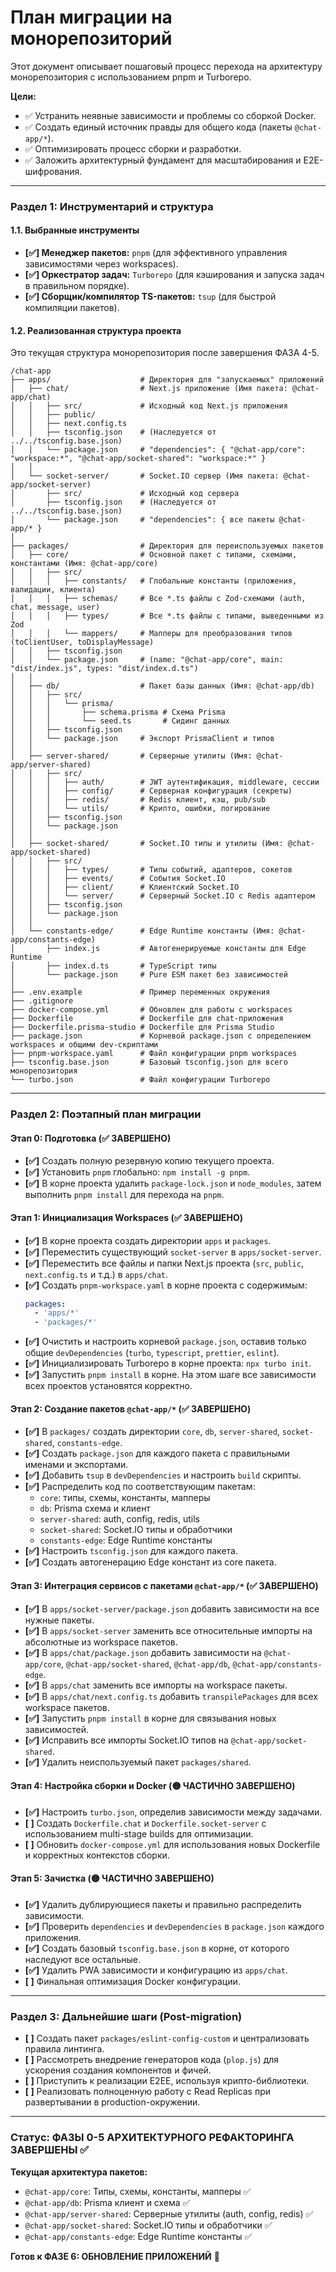 # План миграции на монорепозиторий

Этот документ описывает пошаговый процесс перехода на архитектуру монорепозитория с использованием pnpm и Turborepo.

**Цели:**
- ✅ Устранить неявные зависимости и проблемы со сборкой Docker.
- ✅ Создать единый источник правды для общего кода (пакеты `@chat-app/*`).
- ✅ Оптимизировать процесс сборки и разработки.
- ✅ Заложить архитектурный фундамент для масштабирования и E2E-шифрования.

---

### **Раздел 1: Инструментарий и структура**

#### **1.1. Выбранные инструменты**
- **[✅] Менеджер пакетов:** `pnpm` (для эффективного управления зависимостями через workspaces).
- **[✅] Оркестратор задач:** `Turborepo` (для кэширования и запуска задач в правильном порядке).
- **[✅] Сборщик/компилятор TS-пакетов:** `tsup` (для быстрой компиляции пакетов).

#### **1.2. Реализованная структура проекта**
Это текущая структура монорепозитория после завершения ФАЗА 4-5.

```plaintext
/chat-app
├── apps/                    # Директория для "запускаемых" приложений
│   ├── chat/                # Next.js приложение (Имя пакета: @chat-app/chat)
│   │   ├── src/             # Исходный код Next.js приложения
│   │   ├── public/
│   │   ├── next.config.ts
│   │   ├── tsconfig.json    # (Наследуется от ../../tsconfig.base.json)
│   │   └── package.json     # "dependencies": { "@chat-app/core": "workspace:*", "@chat-app/socket-shared": "workspace:*" }
│   │
│   └── socket-server/       # Socket.IO сервер (Имя пакета: @chat-app/socket-server)
│       ├── src/             # Исходный код сервера
│       ├── tsconfig.json    # (Наследуется от ../../tsconfig.base.json)
│       └── package.json     # "dependencies": { все пакеты @chat-app/* }
│
├── packages/                # Директория для переиспользуемых пакетов
│   ├── core/                # Основной пакет с типами, схемами, константами (Имя: @chat-app/core)
│   │   ├── src/
│   │   │   ├── constants/   # Глобальные константы (приложения, валидации, клиента)
│   │   │   ├── schemas/     # Все *.ts файлы с Zod-схемами (auth, chat, message, user)
│   │   │   ├── types/       # Все *.ts файлы с типами, выведенными из Zod
│   │   │   └── mappers/     # Мапперы для преобразования типов (toClientUser, toDisplayMessage)
│   │   ├── tsconfig.json
│   │   └── package.json     # (name: "@chat-app/core", main: "dist/index.js", types: "dist/index.d.ts")
│   │
│   ├── db/                  # Пакет базы данных (Имя: @chat-app/db)
│   │   ├── src/
│   │   │   └── prisma/
│   │   │       ├── schema.prisma # Схема Prisma
│   │   │       └── seed.ts       # Сидинг данных
│   │   ├── tsconfig.json
│   │   └── package.json     # Экспорт PrismaClient и типов
│   │
│   ├── server-shared/       # Серверные утилиты (Имя: @chat-app/server-shared)
│   │   ├── src/
│   │   │   ├── auth/        # JWT аутентификация, middleware, сессии
│   │   │   ├── config/      # Серверная конфигурация (секреты)
│   │   │   ├── redis/       # Redis клиент, кэш, pub/sub
│   │   │   └── utils/       # Крипто, ошибки, логирование
│   │   ├── tsconfig.json
│   │   └── package.json
│   │
│   ├── socket-shared/       # Socket.IO типы и утилиты (Имя: @chat-app/socket-shared)
│   │   ├── src/
│   │   │   ├── types/       # Типы событий, адаптеров, сокетов
│   │   │   ├── events/      # События Socket.IO
│   │   │   ├── client/      # Клиентский Socket.IO
│   │   │   └── server/      # Серверный Socket.IO с Redis адаптером
│   │   ├── tsconfig.json
│   │   └── package.json
│   │
│   └── constants-edge/      # Edge Runtime константы (Имя: @chat-app/constants-edge)
│       ├── index.js         # Автогенерируемые константы для Edge Runtime
│       ├── index.d.ts       # TypeScript типы
│       └── package.json     # Pure ESM пакет без зависимостей
│
├── .env.example             # Пример переменных окружения
├── .gitignore
├── docker-compose.yml       # Обновлен для работы с workspaces
├── Dockerfile               # Dockerfile для chat-приложения
├── Dockerfile.prisma-studio # Dockerfile для Prisma Studio
├── package.json             # Корневой package.json с определением workspaces и общими dev-скриптами
├── pnpm-workspace.yaml      # Файл конфигурации pnpm workspaces
├── tsconfig.base.json       # Базовый tsconfig.json для всего монорепозитория
└── turbo.json               # Файл конфигурации Turborepo
```

---

### **Раздел 2: Поэтапный план миграции**

#### **Этап 0: Подготовка (✅ ЗАВЕРШЕНО)**
- **[✅]** Создать полную резервную копию текущего проекта.
- **[✅]** Установить `pnpm` глобально: `npm install -g pnpm`.
- **[✅]** В корне проекта удалить `package-lock.json` и `node_modules`, затем выполнить `pnpm install` для перехода на `pnpm`.

#### **Этап 1: Инициализация Workspaces (✅ ЗАВЕРШЕНО)**
- **[✅]** В корне проекта создать директории `apps` и `packages`.
- **[✅]** Переместить существующий `socket-server` в `apps/socket-server`.
- **[✅]** Переместить все файлы и папки Next.js проекта (`src`, `public`, `next.config.ts` и т.д.) в `apps/chat`.
- **[✅]** Создать `pnpm-workspace.yaml` в корне проекта с содержимым:
  ```yaml
  packages:
    - 'apps/*'
    - 'packages/*'
  ```
- **[✅]** Очистить и настроить корневой `package.json`, оставив только общие `devDependencies` (`turbo`, `typescript`, `prettier`, `eslint`).
- **[✅]** Инициализировать Turborepo в корне проекта: `npx turbo init`.
- **[✅]** Запустить `pnpm install` в корне. На этом шаге все зависимости всех проектов установятся корректно.

#### **Этап 2: Создание пакетов `@chat-app/*` (✅ ЗАВЕРШЕНО)**
- **[✅]** В `packages/` создать директории `core`, `db`, `server-shared`, `socket-shared`, `constants-edge`.
- **[✅]** Создать `package.json` для каждого пакета с правильными именами и экспортами.
- **[✅]** Добавить `tsup` в `devDependencies` и настроить `build` скрипты.
- **[✅]** Распределить код по соответствующим пакетам:
  - `core`: типы, схемы, константы, мапперы
  - `db`: Prisma схема и клиент
  - `server-shared`: auth, config, redis, utils
  - `socket-shared`: Socket.IO типы и обработчики
  - `constants-edge`: Edge Runtime константы
- **[✅]** Настроить `tsconfig.json` для каждого пакета.
- **[✅]** Создать автогенерацию Edge констант из core пакета.

#### **Этап 3: Интеграция сервисов с пакетами `@chat-app/*` (✅ ЗАВЕРШЕНО)**
- **[✅]** В `apps/socket-server/package.json` добавить зависимости на все нужные пакеты.
- **[✅]** В `apps/socket-server` заменить все относительные импорты на абсолютные из workspace пакетов.
- **[✅]** В `apps/chat/package.json` добавить зависимости на `@chat-app/core`, `@chat-app/socket-shared`, `@chat-app/db`, `@chat-app/constants-edge`.
- **[✅]** В `apps/chat` заменить все импорты на workspace пакеты.
- **[✅]** В `apps/chat/next.config.ts` добавить `transpilePackages` для всех workspace пакетов.
- **[✅]** Запустить `pnpm install` в корне для связывания новых зависимостей.
- **[✅]** Исправить все импорты Socket.IO типов на `@chat-app/socket-shared`.
- **[✅]** Удалить неиспользуемый пакет `packages/shared`.

#### **Этап 4: Настройка сборки и Docker (🟡 ЧАСТИЧНО ЗАВЕРШЕНО)**
- **[✅]** Настроить `turbo.json`, определив зависимости между задачами.
- **[ ]** Создать `Dockerfile.chat` и `Dockerfile.socket-server` с использованием multi-stage builds для оптимизации.
- **[ ]** Обновить `docker-compose.yml` для использования новых Dockerfile и корректных контекстов сборки.

#### **Этап 5: Зачистка (🟡 ЧАСТИЧНО ЗАВЕРШЕНО)**
- **[✅]** Удалить дублирующиеся пакеты и правильно распределить зависимости.
- **[✅]** Проверить `dependencies` и `devDependencies` в `package.json` каждого приложения.
- **[✅]** Создать базовый `tsconfig.base.json` в корне, от которого наследуют все остальные.
- **[✅]** Удалить PWA зависимости и конфигурацию из `apps/chat`.
- **[ ]** Финальная оптимизация Docker конфигурации.

---

### **Раздел 3: Дальнейшие шаги (Post-migration)**
- **[ ]** Создать пакет `packages/eslint-config-custom` и централизовать правила линтинга.
- **[ ]** Рассмотреть внедрение генераторов кода (`plop.js`) для ускорения создания компонентов и фичей.
- **[ ]** Приступить к реализации E2EE, используя крипто-библиотеки.
- **[ ]** Реализовать полноценную работу с Read Replicas при развертывании в production-окружении.

---

### **Статус: ФАЗЫ 0-5 АРХИТЕКТУРНОГО РЕФАКТОРИНГА ЗАВЕРШЕНЫ ✅**

**Текущая архитектура пакетов:**
- `@chat-app/core`: Типы, схемы, константы, мапперы ✅
- `@chat-app/db`: Prisma клиент и схема ✅  
- `@chat-app/server-shared`: Серверные утилиты (auth, config, redis) ✅
- `@chat-app/socket-shared`: Socket.IO типы и обработчики ✅
- `@chat-app/constants-edge`: Edge Runtime константы ✅

**Готов к ФАЗЕ 6: ОБНОВЛЕНИЕ ПРИЛОЖЕНИЙ** 🚀 